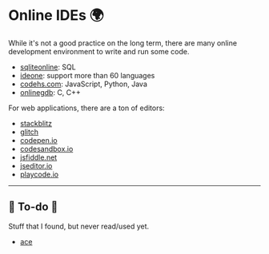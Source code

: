 # Online IDEs 🌍

<div class="row row-cols-md-2"><div>

While it's not a good practice on the long term, there are many online development environment to write and run some code.

* [sqliteonline](https://sqliteonline.com/): SQL
* [ideone](https://www.ideone.com/): support more than 60 languages
* [codehs.com](https://dev.codehs.com/ide): JavaScript, Python, Java
* [onlinegdb](https://www.onlinegdb.com/): C, C++
</div><div>

For web applications, there are a ton of editors:

* [stackblitz](https://stackblitz.com/)
* [glitch](https://glitch.com/)
* [codepen.io](https://codepen.io/)
* [codesandbox.io](https://codesandbox.io/)
* [jsfiddle.net](https://jsfiddle.net/)
* [jseditor.io](https://jseditor.io/)
* [playcode.io](https://playcode.io/)
</div></div>

<hr class="sep-both">

## 👻 To-do 👻

Stuff that I found, but never read/used yet.

<div class="row row-cols-md-2"><div>

* [ace](https://ace.c9.io/)
</div><div>
</div></div>